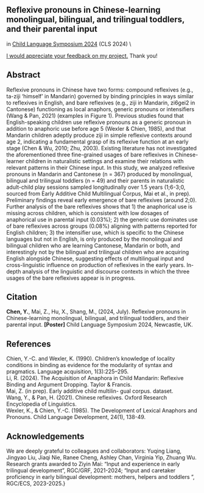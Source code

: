 ## Reflexive pronouns in Chinese-learning monolingual, bilingual, and trilingual toddlers, and their parental input

in [Child Language Symposium 2024](https://blogs.ncl.ac.uk/cls2024/) (CLS 2024)
\

[I would appreciate your feedback on my project.](https://forms.gle/mgkc9EAHaM64qo2RA) Thank you!

## Abstract
Reflexive pronouns in Chinese have two forms: compound reflexives (e.g., ta-ziji ‘himself’ in Mandarin) governed by binding principles in ways similar to reflexives in English, and bare reflexives (e.g., ziji in Mandarin, zi6gei2 in Cantonese) functioning as local anaphors, generic pronouns or intensifiers (Wang & Pan, 2021) (examples in Figure 1). Previous studies found that English-speaking children use reflexive pronouns as a generic pronoun in addition to anaphoric use before age 5 (Wexler & Chien, 1985), and that Mandarin children adeptly produce ziji in simple reflexive contexts around age 2, indicating a fundamental grasp of its reflexive function at an early stage (Chen & Wu, 2010; Zhu, 2003). Existing literature has not investigated the aforementioned three fine-grained usages of bare reflexives in Chinese-learner children in naturalistic settings and examine their relations with relevant patterns in their Chinese input.
In this study, we analyzed reflexive pronouns in Mandarin and Cantonese (n = 367) produced by monolingual, bilingual and trilingual toddlers (n = 49) and their parents in naturalistic adult-child play sessions sampled longitudinally over 1.5 years (1;6-3;0, sourced from Early Additive Child Multilingual Corpus, Mai et al., in prep). Preliminary findings reveal early emergence of bare reflexives (around 2;0). Further analysis of the bare reflexives shows that 1) the anaphorical use is missing across children, which is consistent with low dosages of anaphorical use in parental input (0.03%); 2) the generic use dominates use of bare reflexives across groups (0.08%) aligning with patterns reported for English children; 3) the intensifier use, which is specific to the Chinese languages but not in English, is only produced by the monolingual and bilingual children who are learning Cantonese, Mandarin or both, and interestingly not by the bilingual and trilingual children who are acquiring English alongside Chinese, suggesting effects of multilingual input and cross-linguistic influence on production of reflexives in the early years. In-depth analysis of the linguistic and discourse contexts in which the three usages of the bare reflexives appear is in progress.


## Citation 
**Chen, Y.**, Mai, Z., Hu, X., Shang, M., (2024, July). Reflexive pronouns in Chinese-learning monolingual, bilingual, and trilingual toddlers, and their parental input. **[Poster]** Child Language Symposium 2024, Newcastle, UK.

## References
Chien, Y.-C. and Wexler, K. (1990). Children’s knowledge of locality conditions in binding as evidence for the modularity of syntax and pragmatics. Language acquisition, 1(3):225–295.\
Li, R. (2024). The Acquisition of Anaphora in Child Mandarin: Reflexive Binding and Argument Dropping. Taylor & Francis.\
Mai, Z. (in prep). Early additive child multilin- gual corpus. dataset.\
Wang, Y., & Pan, H. (2021). Chinese reflexives. Oxford Research Encyclopedia of Linguistics. \
Wexler, K., & Chien, Y.-C. (1985). The Development of Lexical Anaphors and Pronouns. Child Language Development, 24(1), 138-49.

## Acknowledgements
We are deeply grateful to colleagues and collaborators: Yuqing Liang, Jingyao Liu, Jiaqi Nie, Ranee Cheng, Ashley Chan, Virginia Yip, Zhuang Wu. Research grants awarded to Ziyin Mai: “Input and experience in early trilingual development”, RGC/GRF, 2021-2024; “Input and caretaker proficiency in early bilingual development: mothers, helpers and toddlers ”, RGC/ECS, 2023-2025.}

